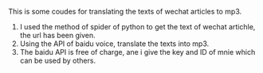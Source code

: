 This is some coudes for translating the texts of wechat articles to mp3.

1.  I used the method of spider of python to get the text of wechat artichle, the url has been given.
2. Using the API of baidu voice, translate the texts into mp3.
3. The baidu API is free of charge, ane i give the key and ID of mnie which can be used by others.
